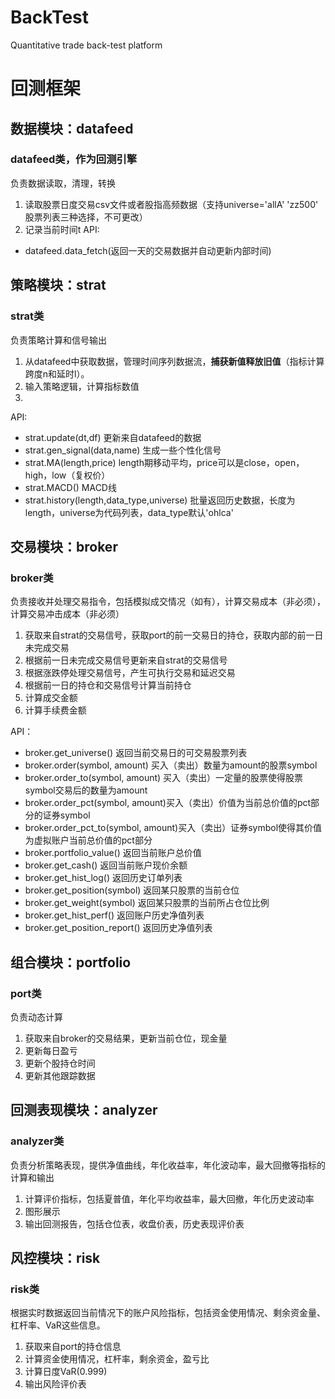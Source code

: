 # BackTest
Quantitative trade back-test platform

# 回测框架

## 数据模块：datafeed
### datafeed类，作为回测引擎
负责数据读取，清理，转换

1. 读取股票日度交易csv文件或者股指高频数据（支持universe='allA' 'zz500' 股票列表三种选择，不可更改）
2. 记录当前时间t
API:
* datafeed.data_fetch(返回一天的交易数据并自动更新内部时间)


## 策略模块：strat
### strat类
负责策略计算和信号输出

1. 从datafeed中获取数据，管理时间序列数据流，**捕获新值释放旧值**（指标计算跨度n和延时l）。
2. 输入策略逻辑，计算指标数值
3. 

API:
* strat.update(dt,df) 更新来自datafeed的数据
* strat.gen_signal(data,name) 生成一些个性化信号
* strat.MA(length,price) length期移动平均，price可以是close，open，high，low（复权价）
* strat.MACD() MACD线
* strat.history(length,data_type,universe) 批量返回历史数据，长度为length，universe为代码列表，data_type默认'ohlca'


## 交易模块：broker
### broker类
负责接收并处理交易指令，包括模拟成交情况（如有），计算交易成本（非必须），计算交易冲击成本（非必须）

1. 获取来自strat的交易信号，获取port的前一交易日的持仓，获取内部的前一日未完成交易
2. 根据前一日未完成交易信号更新来自strat的交易信号
3. 根据涨跌停处理交易信号，产生可执行交易和延迟交易
4. 根据前一日的持仓和交易信号计算当前持仓
5. 计算成交金额
6. 计算手续费金额

API：
* broker.get_universe() 返回当前交易日的可交易股票列表
* broker.order(symbol, amount) 买入（卖出）数量为amount的股票symbol
* broker.order_to(symbol, amount) 买入（卖出）一定量的股票使得股票symbol交易后的数量为amount
* broker.order_pct(symbol, amount)买入（卖出）价值为当前总价值的pct部分的证券symbol
* broker.order_pct_to(symbol, amount)买入（卖出）证券symbol使得其价值为虚拟账户当前总价值的pct部分
* broker.portfolio_value() 返回当前账户总价值
* broker.get_cash() 返回当前账户现价余额
* broker.get_hist_log() 返回历史订单列表
* broker.get_position(symbol) 返回某只股票的当前仓位
* broker.get_weight(symbol) 返回某只股票的当前所占仓位比例
* broker.get_hist_perf() 返回账户历史净值列表
* broker.get_position_report() 返回历史净值列表

## 组合模块：portfolio
### port类
负责动态计算

1. 获取来自broker的交易结果，更新当前仓位，现金量
2. 更新每日盈亏
3. 更新个股持仓时间
4. 更新其他跟踪数据

## 回测表现模块：analyzer
### analyzer类
负责分析策略表现，提供净值曲线，年化收益率，年化波动率，最大回撤等指标的计算和输出

1. 计算评价指标，包括夏普值，年化平均收益率，最大回撤，年化历史波动率
2. 图形展示
3. 输出回测报告，包括仓位表，收盘价表，历史表现评价表

## 风控模块：risk
### risk类
根据实时数据返回当前情况下的账户风险指标，包括资金使用情况、剩余资金量、杠杆率、VaR这些信息。

1. 获取来自port的持仓信息
2. 计算资金使用情况，杠杆率，剩余资金，盈亏比
3. 计算日度VaR(0.999)
4. 输出风险评价表




